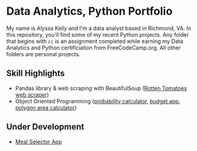 # Data Analytics, Python Portfolio
My name is Alyssa Kelly and I'm a data analyst based in Richmond, VA. In this repository, you'll find some of my recent Python projects. Any folder that begins with `cc` is an assignment completed while earning my Data Analytics and Python certificiation from FreeCodeCamp.org. All other folders are personal projects.

## Skill Highlights
* Pandas library & web scraping with BeautifulSoup ([Rotten Tomatoes web scraper](https://github.com/alyssakellydata/portfolio/tree/main/tomato_scraper))
* Object Oriented Programming ([probability calculator](https://github.com/alyssakellydata/portfolio/tree/main/cc_probability_calculator), [budget app](https://github.com/alyssakellydata/portfolio/tree/main/cc_budget_app), [polygon area calculator](https://github.com/alyssakellydata/portfolio/tree/main/cc_polygon_area_calculator))


## Under Development
* [Meal Selector App](https://github.com/alyssakellydata/portfolio/tree/main/meal_selector)
